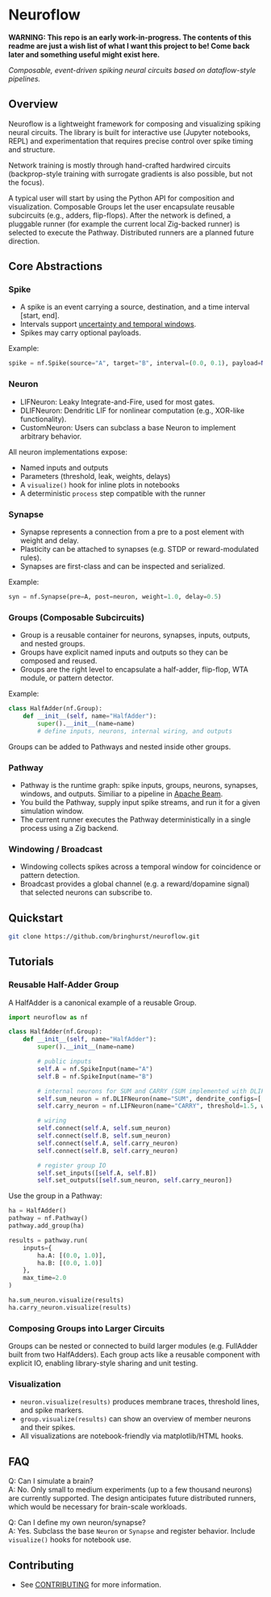 # Neuroflow

**WARNING: This repo is an early work-in-progress. The contents of this readme are just a wish list of what I want this project to be! Come back later and something useful might exist here.**

_Composable, event-driven spiking neural circuits based on dataflow-style pipelines._

## Overview

Neuroflow is a lightweight framework for composing and visualizing spiking neural circuits. The library is built for interactive use (Jupyter notebooks, REPL) and experimentation that requires precise control over spike timing and structure.

Network training is mostly through hand-crafted hardwired circuits (backprop-style training with surrogate gradients is also possible, but not the focus).

A typical user will start by using the Python API for composition and visualization. Composable Groups let the user encapsulate reusable subcircuits (e.g., adders, flip-flops). After the network is defined, a pluggable runner (for example the current local Zig-backed runner) is selected to execute the Pathway. Distributed runners are a planned future direction.

## Core Abstractions

### Spike
- A spike is an event carrying a source, destination, and a time interval [start, end].
- Intervals support [uncertainty and temporal windows](https://blog.typeobject.com/posts/2025-stdp-meets-truetime/).
- Spikes may carry optional payloads.

Example:
```python
spike = nf.Spike(source="A", target="B", interval=(0.0, 0.1), payload=None)
```

### Neuron
- LIFNeuron: Leaky Integrate-and-Fire, used for most gates.
- DLIFNeuron: Dendritic LIF for nonlinear computation (e.g., XOR-like functionality).
- CustomNeuron: Users can subclass a base Neuron to implement arbitrary behavior.

All neuron implementations expose:

- Named inputs and outputs
- Parameters (threshold, leak, weights, delays)
- A `visualize()` hook for inline plots in notebooks
- A deterministic `process` step compatible with the runner

### Synapse
- Synapse represents a connection from a pre to a post element with weight and delay.
- Plasticity can be attached to synapses (e.g. STDP or reward-modulated rules).
- Synapses are first-class and can be inspected and serialized.

Example:
```python
syn = nf.Synapse(pre=A, post=neuron, weight=1.0, delay=0.5)
```

### Groups (Composable Subcircuits)
- Group is a reusable container for neurons, synapses, inputs, outputs, and nested groups.
- Groups have explicit named inputs and outputs so they can be composed and reused.
- Groups are the right level to encapsulate a half-adder, flip-flop, WTA module, or pattern detector.

Example:
```python
class HalfAdder(nf.Group):
    def __init__(self, name="HalfAdder"):
        super().__init__(name=name)
        # define inputs, neurons, internal wiring, and outputs
```

Groups can be added to Pathways and nested inside other groups.

### Pathway
- Pathway is the runtime graph: spike inputs, groups, neurons, synapses, windows, and outputs. Similiar to a pipeline in [Apache Beam](https://beam.apache.org).
- You build the Pathway, supply input spike streams, and run it for a given simulation window.
- The current runner executes the Pathway deterministically in a single process using a Zig backend.

### Windowing / Broadcast
- Windowing collects spikes across a temporal window for coincidence or pattern detection.
- Broadcast provides a global channel (e.g. a reward/dopamine signal) that selected neurons can subscribe to.

## Quickstart

```bash
git clone https://github.com/bringhurst/neuroflow.git
```

## Tutorials

### Reusable Half-Adder Group

A HalfAdder is a canonical example of a reusable Group.

```python
import neuroflow as nf

class HalfAdder(nf.Group):
    def __init__(self, name="HalfAdder"):
        super().__init__(name=name)

        # public inputs
        self.A = nf.SpikeInput(name="A")
        self.B = nf.SpikeInput(name="B")

        # internal neurons for SUM and CARRY (SUM implemented with DLIF for XOR-like behavior)
        self.sum_neuron = nf.DLIFNeuron(name="SUM", dendrite_configs=[...])
        self.carry_neuron = nf.LIFNeuron(name="CARRY", threshold=1.5, weights=[1.0, 1.0])

        # wiring
        self.connect(self.A, self.sum_neuron)
        self.connect(self.B, self.sum_neuron)
        self.connect(self.A, self.carry_neuron)
        self.connect(self.B, self.carry_neuron)

        # register group IO
        self.set_inputs([self.A, self.B])
        self.set_outputs([self.sum_neuron, self.carry_neuron])
```

Use the group in a Pathway:
```python
ha = HalfAdder()
pathway = nf.Pathway()
pathway.add_group(ha)

results = pathway.run(
    inputs={
        ha.A: [(0.0, 1.0)],
        ha.B: [(0.0, 1.0)]
    },
    max_time=2.0
)

ha.sum_neuron.visualize(results)
ha.carry_neuron.visualize(results)
```

### Composing Groups into Larger Circuits

Groups can be nested or connected to build larger modules (e.g. FullAdder built from two HalfAdders). Each group acts like a reusable component with explicit IO, enabling library-style sharing and unit testing.

### Visualization

- `neuron.visualize(results)` produces membrane traces, threshold lines, and spike markers.
- `group.visualize(results)` can show an overview of member neurons and their spikes.
- All visualizations are notebook-friendly via matplotlib/HTML hooks.

## FAQ

Q: Can I simulate a brain?  
A: No. Only small to medium experiments (up to a few thousand neurons) are currently supported. The design anticipates future distributed runners, which would be necessary for brain-scale workloads.

Q: Can I define my own neuron/synapse?  
A: Yes. Subclass the base `Neuron` or `Synapse` and register behavior. Include `visualize()` hooks for notebook use.

## Contributing

- See [CONTRIBUTING](CONTRIBUTING.md) for more information.
